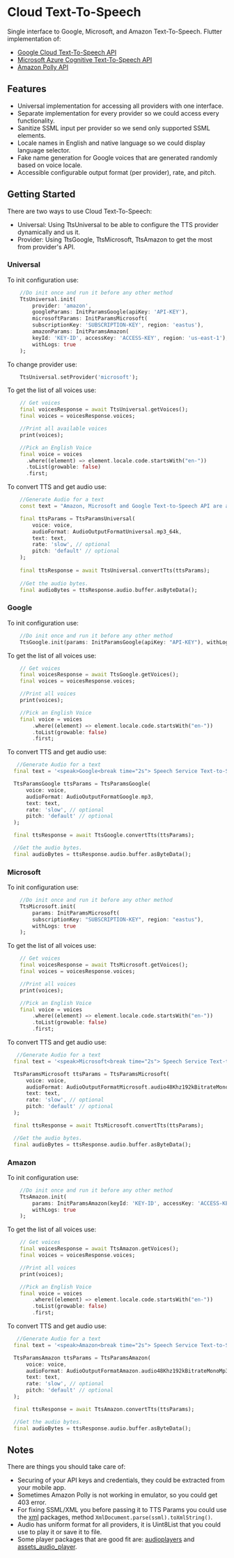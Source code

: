 # Cloud Text-To-Speech
Single interface to Google, Microsoft, and Amazon Text-To-Speech.
Flutter implementation of: 
- [Google Cloud Text-To-Speech API](https://cloud.google.com/text-to-speech)
- [Microsoft Azure Cognitive Text-To-Speech API](https://azure.microsoft.com/en-us/services/cognitive-services/text-to-speech)
- [Amazon Polly API](https://aws.amazon.com/polly)


## Features
- Universal implementation for accessing all providers with one interface.
- Separate implementation for every provider so we could access every functionality.
- Sanitize SSML input per provider so we send only supported SSML elements.
- Locale names in English and native language so we could display language selector.
- Fake name generation for Google voices that are generated randomly based on voice locale.
- Accessible configurable output format (per provider), rate, and pitch.


## Getting Started

There are two ways to use Cloud Text-To-Speech:
- Universal: Using TtsUniversal to be able to configure the TTS provider dynamically and us it.
- Provider: Using TtsGoogle, TtsMicrosoft, TtsAmazon to get the most from provider's API.

### Universal

To init configuration use:
```dart
    //Do init once and run it before any other method
    TtsUniversal.init(
        provider: 'amazon',
        googleParams: InitParamsGoogle(apiKey: 'API-KEY'),
        microsoftParams: InitParamsMicrosoft(
        subscriptionKey: 'SUBSCRIPTION-KEY', region: 'eastus'),
        amazonParams: InitParamsAmazon(
        keyId: 'KEY-ID', accessKey: 'ACCESS-KEY', region: 'us-east-1'),
        withLogs: true
    );
```

To change provider use:
```dart
    TtsUniversal.setProvider('microsoft');
```

To get the list of all voices use:

```dart
    // Get voices
    final voicesResponse = await TtsUniversal.getVoices();
    final voices = voicesResponse.voices;

    //Print all available voices
    print(voices);

    //Pick an English Voice
    final voice = voices
      .where((element) => element.locale.code.startsWith("en-"))
      .toList(growable: false)
      .first;
```

To convert TTS and get audio use:

```dart
    //Generate Audio for a text
    const text = "Amazon, Microsoft and Google Text-to-Speech API are awesome";

    final ttsParams = TtsParamsUniversal(
        voice: voice,
        audioFormat: AudioOutputFormatUniversal.mp3_64k,
        text: text,
        rate: 'slow', // optional
        pitch: 'default' // optional
    );
    
    final ttsResponse = await TtsUniversal.convertTts(ttsParams);
    
    //Get the audio bytes.
    final audioBytes = ttsResponse.audio.buffer.asByteData();
```


### Google

To init configuration use:
```dart
    //Do init once and run it before any other method
    TtsGoogle.init(params: InitParamsGoogle(apiKey: "API-KEY"), withLogs: true);
```

To get the list of all voices use:

```dart
    // Get voices
    final voicesResponse = await TtsGoogle.getVoices();
    final voices = voicesResponse.voices;

    //Print all voices
    print(voices);

    //Pick an English Voice
    final voice = voices
        .where((element) => element.locale.code.startsWith("en-"))
        .toList(growable: false)
        .first;
```

To convert TTS and get audio use:

```dart
   //Generate Audio for a text
  final text = '<speak>Google<break time="2s"> Speech Service Text-to-Speech API is awesome!</speak>';

  TtsParamsGoogle ttsParams = TtsParamsGoogle(
      voice: voice,
      audioFormat: AudioOutputFormatGoogle.mp3,
      text: text,
      rate: 'slow', // optional
      pitch: 'default' // optional
  );

  final ttsResponse = await TtsGoogle.convertTts(ttsParams);

  //Get the audio bytes.
  final audioBytes = ttsResponse.audio.buffer.asByteData();
```


### Microsoft

To init configuration use:
```dart
    //Do init once and run it before any other method
    TtsMicrosoft.init(
        params: InitParamsMicrosoft(
        subscriptionKey: "SUBSCRIPTION-KEY", region: "eastus"),
        withLogs: true
    );
```

To get the list of all voices use:

```dart
    // Get voices
    final voicesResponse = await TtsMicrosoft.getVoices();
    final voices = voicesResponse.voices;

    //Print all voices
    print(voices);

    //Pick an English Voice
    final voice = voices
        .where((element) => element.locale.code.startsWith("en-"))
        .toList(growable: false)
        .first;
```

To convert TTS and get audio use:

```dart
   //Generate Audio for a text
  final text = '<speak>Microsoft<break time="2s"> Speech Service Text-to-Speech API is awesome!</speak>';

  TtsParamsMicrosoft ttsParams = TtsParamsMicrosoft(
      voice: voice,
      audioFormat: AudioOutputFormatMicrosoft.audio48Khz192kBitrateMonoMp3,
      text: text,
      rate: 'slow', // optional
      pitch: 'default' // optional
  );

  final ttsResponse = await TtsMicrosoft.convertTts(ttsParams);

  //Get the audio bytes.
  final audioBytes = ttsResponse.audio.buffer.asByteData();
```



### Amazon

To init configuration use:
```dart
    //Do init once and run it before any other method
    TtsAmazon.init(
        params: InitParamsAmazon(keyId: 'KEY-ID', accessKey: 'ACCESS-KEY', region: 'us-east-1'),
        withLogs: true
    );
```

To get the list of all voices use:

```dart
    // Get voices
    final voicesResponse = await TtsAmazon.getVoices();
    final voices = voicesResponse.voices;

    //Print all voices
    print(voices);

    //Pick an English Voice
    final voice = voices
        .where((element) => element.locale.code.startsWith("en-"))
        .toList(growable: false)
        .first;
```

To convert TTS and get audio use:

```dart
   //Generate Audio for a text
  final text = '<speak>Amazon<break time="2s"> Speech Service Text-to-Speech API is awesome!</speak>';

  TtsParamsAmazon ttsParams = TtsParamsAmazon(
      voice: voice,
      audioFormat: AudioOutputFormatAmazon.audio48Khz192kBitrateMonoMp3,
      text: text,
      rate: 'slow', // optional
      pitch: 'default' // optional
  );

  final ttsResponse = await TtsAmazon.convertTts(ttsParams);

  //Get the audio bytes.
  final audioBytes = ttsResponse.audio.buffer.asByteData();
```

## Notes

There are things you should take care of:
- Securing of your API keys and credentials, they could be extracted from your mobile app.
- Sometimes Amazon Polly is not working in emulator, so you could get 403 error.
- For fixing SSML/XML you before passing it to TTS Params you could use the [xml](https://pub.dev/packages/xml) packages, method `XmlDocument.parse(ssml).toXmlString()`.
- Audio has uniform format for all providers, it is Uint8List that you could use to play it or save it to file.
- Some player packages that are good fit are: [audioplayers](https://pub.dev/packages/audioplayers) and [assets_audio_player](https://pub.dev/packages/assets_audio_player).
